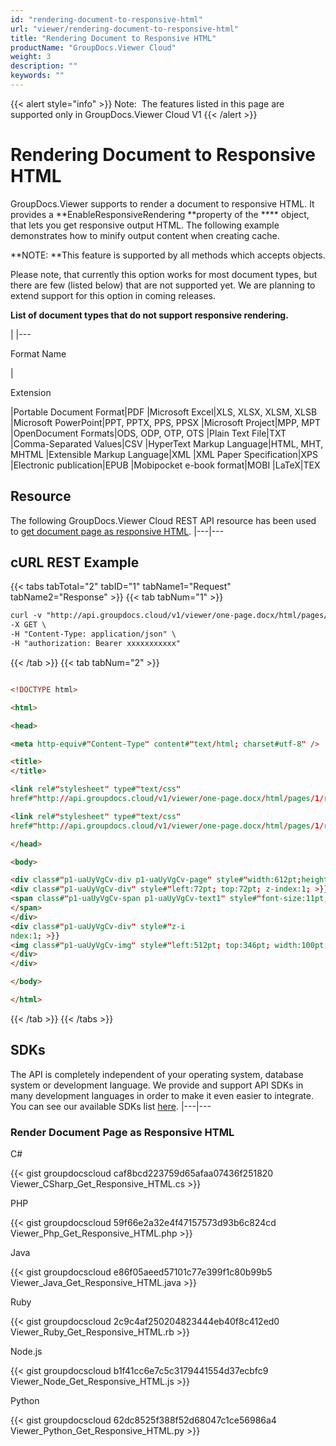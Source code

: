 ```yaml
---
id: "rendering-document-to-responsive-html"
url: "viewer/rendering-document-to-responsive-html"
title: "Rendering Document to Responsive HTML"
productName: "GroupDocs.Viewer Cloud"
weight: 3
description: ""
keywords: ""
---
```


{{< alert style="info" >}}
Note:  The features listed in this page are supported only in GroupDocs.Viewer Cloud V1
{{< /alert >}}

# Rendering Document to Responsive HTML #

GroupDocs.Viewer supports to render a document to responsive HTML. It provides a **EnableResponsiveRendering **property of the **** object, that lets you get responsive output HTML. The following example demonstrates how to minify output content when creating cache.

**NOTE: **This feature is supported by all methods which accepts  objects.

Please note, that currently this option works for most document types, but there are few (listed below) that are not supported yet. We are planning to extend support for this option in coming releases.

**List of document types that do not support responsive rendering.**

|
|---

Format Name

|

Extension

|Portable Document Format|PDF
|Microsoft Excel|XLS, XLSX, XLSM, XLSB
|Microsoft PowerPoint|PPT, PPTX, PPS, PPSX
|Microsoft Project|MPP, MPT
|OpenDocument Formats|ODS, ODP, OTP, OTS
|Plain Text File|TXT
|Comma-Separated Values|CSV
|HyperText Markup Language|HTML, MHT, MHTML
|Extensible Markup Language|XML
|XML Paper Specification|XPS
|Electronic publication|EPUB
|Mobipocket e-book format|MOBI
|LaTeX|TEX

## Resource ##

The following GroupDocs.Viewer Cloud REST API resource has been used to [get document page as responsive HTML](https://apireference.groupdocs.cloud/viewer/#!/Rendering/HtmlGetPage).
|---|---

## cURL REST Example ##

{{< tabs tabTotal="2" tabID="1" tabName1="Request" tabName2="Response" >}} {{< tab tabNum="1" >}}

```html
curl -v "http://api.groupdocs.cloud/v1/viewer/one-page.docx/html/pages/1?embedResources#true&#x26;enableResponsiveRendering#true" \
-X GET \
-H "Content-Type: application/json" \
-H "authorization: Bearer xxxxxxxxxxx"

```

{{< /tab >}} {{< tab tabNum="2" >}}

```html

<!DOCTYPE html>

<html>

<head>

<meta http-equiv#"Content-Type" content#"text/html; charset#utf-8" />

<title>
</title>

<link rel#"stylesheet" type#"text/css"
href#"http://api.groupdocs.cloud/v1/viewer/one-page.docx/html/pages/1/resources/styles.css" media#"all" />

<link rel#"stylesheet" type#"text/css"
href#"http://api.groupdocs.cloud/v1/viewer/one-page.docx/html/pages/1/resources/styles.css" media#"all" />

</head>

<body>

<div class#"p1-uaUyVgCv-div p1-uaUyVgCv-page" style#"width:612pt;height:792pt; >}}
<div class#"p1-uaUyVgCv-div" style#"left:72pt; top:72pt; z-index:1; >}}
<span class#"p1-uaUyVgCv-span p1-uaUyVgCv-text1" style#"font-size:11pt; left:0pt; top:0pt; >}}This is test
</span>
</div>
<div class#"p1-uaUyVgCv-div" style#"z-i
ndex:1; >}}
<img class#"p1-uaUyVgCv-img" style#"left:512pt; top:346pt; width:100pt; height:100pt;" src#"http://api.groupdocs.cloud/v1/viewer/one-page.docx/html/pages/1/resources/image.png" />
</div>
</div>

</body>

</html>
```

{{< /tab >}} {{< /tabs >}}

## SDKs ##

The API is completely independent of your operating system, database system or development language. We provide and support API SDKs in many development languages in order to make it even easier to integrate. You can see our available SDKs list [here](https://github.com/groupdocs-viewer-cloud).
|---|---

### Render Document Page as Responsive HTML ###

C#

{{< gist groupdocscloud caf8bcd223759d65afaa07436f251820 Viewer_CSharp_Get_Responsive_HTML.cs >}}

PHP

{{< gist groupdocscloud 59f66e2a32e4f47157573d93b6c824cd Viewer_Php_Get_Responsive_HTML.php >}}

Java

{{< gist groupdocscloud e86f05aeed57101c77e399f1c80b99b5 Viewer_Java_Get_Responsive_HTML.java >}}

Ruby

{{< gist groupdocscloud 2c9c4af250204823444eb40f8c412ed0 Viewer_Ruby_Get_Responsive_HTML.rb >}}

Node.js

{{< gist groupdocscloud b1f41cc6e7c5c3179441554d37ecbfc9 Viewer_Node_Get_Responsive_HTML.js >}}

Python

{{< gist groupdocscloud 62dc8525f388f52d68047c1ce56986a4 Viewer_Python_Get_Responsive_HTML.py >}}

